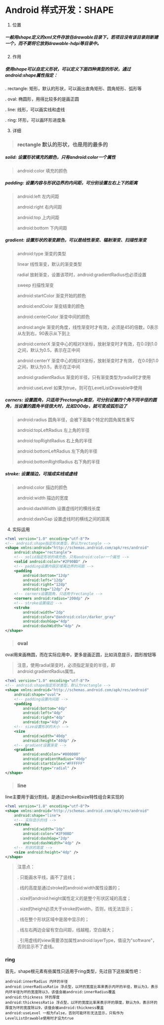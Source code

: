 # Android 样式开发：SHAPE

1. 位置

##### 一般用shape定义的xml文件存放在drawable目录下，若项目没有该目录则新建一个，而不要将它放到drawable-hdpi等目录中。

2. 作用

##### 使用shape可以自定义形状，可以定义下面四种类型的形状，通过android:shape属性指定：
 .  rectangle: 矩形，默认的形状，可以画出直角矩形、圆角矩形、弧形等
 
 .  oval: 椭圆形，用得比较多的是画正圆
 
 .  line: 线形，可以画实线和虚线
 
 .  ring: 环形，可以画环形进度条
 
 3. 详细

>### rectangle 默认的形状，也是用的最多的


 ##### solid: 设置形状填充的颜色，只有android:color一个属性
 
>android:color 填充的颜色

##### padding: 设置内容与形状边界的内间距，可分别设置左右上下的距离

>android:left 左内间距
>
>android:right 右内间距
>
>android:top 上内间距
>
>android:bottom 下内间距

##### gradient: 设置形状的渐变颜色，可以是线性渐变、辐射渐变、扫描性渐变

>android:type 渐变的类型
>
>linear 线性渐变，默认的渐变类型
>
>radial 放射渐变，设置该项时，android:gradientRadius也必须设置
>
>sweep 扫描性渐变
>
>android:startColor 渐变开始的颜色
>
>android:endColor 渐变结束的颜色
>
>android:centerColor 渐变中间的颜色
>
>android:angle 渐变的角度，线性渐变时才有效，必须是45的倍数，0表示从左到右，90表示从下到上
>
>android:centerX 渐变中心的相对X坐标，放射渐变时才有效，在0.0到1.0之间，默认为0.5，表示在正中间
>
>android:centerY 渐变中心的相对X坐标，放射渐变时才有效，
在0.0到1.0之间，默认为0.5，表示在正中间
>
>android:gradientRadius 渐变的半径，只有渐变类型为radial时才使用
>
>android:useLevel 如果为true，则可在LevelListDrawable中使用

##### corners: 设置圆角，只适用于rectangle类型，可分别设置四个角不同半径的圆角，当设置的圆角半径很大时，比如200dp，就可变成弧形边了

>android:radius 圆角半径，会被下面每个特定的圆角属性重写
>
>android:topLeftRadius 左上角的半径
>
>android:topRightRadius 右上角的半径
>
>android:bottomLeftRadius 左下角的半径
>
>android:bottomRightRadius 右下角的半径

##### stroke: 设置描边，可描成实线或虚线

>android:color 描边的颜色
>
>android:width 描边的宽度
>
>android:dashWidth 设置虚线时的横线长度
>
>android:dashGap 设置虚线时的横线之间的距离

4. 实际运用

```xml
<?xml version="1.0" encoding="utf-8"?>
<!-- android:shape指定形状类型，默认为rectangle -->
<shape xmlns:android="http://schemas.android.com/apk/res/android"
    android:shape="rectangle">
    <!-- solid指定形状的填充色，只有android:color一个属性 -->
    <solid android:color="#2F90BD" />
    <!-- padding设置内容区域离边界的间距 -->
    <padding
        android:bottom="12dp"
        android:left="12dp"
        android:right="12dp"
        android:top="12dp" />
    <!-- corners设置圆角，只适用于rectangle -->
    <corners android:radius="200dp" />
    <!-- stroke设置描边 -->
    <stroke
        android:width="2dp"
        android:color="@android:color/darker_gray"
        android:dashGap="4dp"
        android:dashWidth="4dp" />
</shape>
```

> ### oval

oval用来画椭圆，而在实际应用中，更多是画正圆，比如消息提示，圆形按钮等

>注意，使用radial渐变时，必须指定渐变的半径，即android:gradientRadius属性。

```xml
<?xml version="1.0" encoding="utf-8"?>
<!-- android:shape指定形状类型，默认为rectangle -->
<shape xmlns:android="http://schemas.android.com/apk/res/android"
    android:shape="oval">
    <!-- padding设置内间距 -->
    <padding
        android:bottom="4dp"
        android:left="4dp"
        android:right="4dp"
        android:top="4dp" />
    <!-- size设置形状的大小 -->
    <size
        android:width="40dp"
        android:height="40dp" />
    <!-- gradient设置渐变 -->
    <gradient
        android:endColor="#000000"
        android:gradientRadius="40dp"
        android:startColor="#FFFFFF"
        android:type="radial" />
</shape>

```
 
 
 >### line

line主要用于画分割线，是通过stroke和size特性组合来实现的

```xml
<?xml version="1.0" encoding="utf-8"?>
<shape xmlns:android="http://schemas.android.com/apk/res/android"
    android:shape="line">
    <!-- 实际显示的线 -->
    <stroke
        android:width="1dp"
        android:color="#2F90BD"
        android:dashGap="2dp"
        android:dashWidth="4dp" />
    <!-- 形状的高度 -->
    <size android:height="4dp" />
</shape>
```

>注意点：
>
>    . 只能画水平线，画不了竖线；
>    
>    . 线的高度是通过stroke的android:width属性设置的；
>    
>    . size的android:height属性定义的是整个形状区域的高度；
>    
>    . size的height必须大于stroke的width，否则，线无法显示；
>    
>    . 线在整个形状区域中是居中显示的；
>    
>    . 线左右两边会留有空白间距，线越粗，空白越大；
>    
>    . 引用虚线的view需要添加属性android:layerType，值设为"software"，否则显示不了虚线。


### ring
 首先，shape根元素有些属性只适用于ring类型，先过目下这些属性吧：

    android:innerRadius 内环的半径
    android:innerRadiusRatio 浮点型，以环的宽度比率来表示内环的半径，默认为3，表示内环半径为环的宽度除以3，该值会被android:innerRadius覆盖
    android:thickness 环的厚度
    android:thicknessRatio 浮点型，以环的宽度比率来表示环的厚度，默认为9，表示环的厚度为环的宽度除以9，该值会被android:thickness覆盖
    android:useLevel 一般为false，否则可能环形无法显示，只有作为LevelListDrawable使用时才设为true


